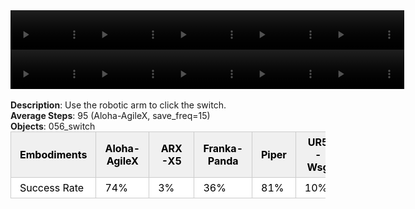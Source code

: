 <!DOCTYPE html>
<html lang="en">
<body>
    <div style="display: flex;">
        <video src="./task_video_clean/turn_switch/aloha-agilex_head.mp4" controls loop muted autoplay style="width: 25%;"></video>
        <video src="./task_video_clean/turn_switch/franka-panda_head.mp4" controls loop muted autoplay style="width: 25%;"></video>
        <video src="./task_video_clean/turn_switch/ARX-X5_head.mp4" controls loop muted autoplay style="width: 25%;"></video>
        <video src="./task_video_clean/turn_switch/piper_head.mp4" controls loop muted autoplay style="width: 25%;"></video>
        <video src="./task_video_clean/turn_switch/ur5-wsg_head.mp4" controls loop muted autoplay style="width: 25%;"></video>
    </div>
    <div style="display: flex;">
        <video src="./task_video_clean/turn_switch/aloha-agilex_world.mp4" controls loop muted autoplay style="width: 25%;"></video>
        <video src="./task_video_clean/turn_switch/franka-panda_world.mp4" controls loop muted autoplay style="width: 25%;"></video>
        <video src="./task_video_clean/turn_switch/ARX-X5_world.mp4" controls loop muted autoplay style="width: 25%;"></video>
        <video src="./task_video_clean/turn_switch/piper_world.mp4" controls loop muted autoplay style="width: 25%;"></video>
        <video src="./task_video_clean/turn_switch/ur5-wsg_world.mp4" controls loop muted autoplay style="width: 25%;"></video>
    </div>
    <br><b>Description</b>: Use the robotic arm to click the switch.<br>
    <b>Average Steps</b>: 95 (Aloha-AgileX, save_freq=15)<br>
    <b>Objects</b>: 056_switch<br>
    <table style="margin:0 auto;border-collapse:collapse;width:auto;min-width:180px;background-color:white;">
        <thead>
            <tr style="background:#f0f0f0;">
                <th style="border:1px solid #ccc;padding:6px 14px;color:black;">Embodiments</th>
                <th style="border:1px solid #ccc;padding:6px 14px;color:black;">Aloha-AgileX</th>
                <th style="border:1px solid #ccc;padding:6px 14px;color:black;">ARX-X5</th>
                <th style="border:1px solid #ccc;padding:6px 14px;color:black;">Franka-Panda</th>
                <th style="border:1px solid #ccc;padding:6px 14px;color:black;">Piper</th>
                <th style="border:1px solid #ccc;padding:6px 14px;color:black;">UR5-Wsg</th>
            </tr>
        </thead>
        <tbody>
            <tr style="background:white;">
                <td style="border:1px solid #ccc;padding:6px 14px;color:black;">Success Rate</td>
                <td style="border:1px solid #ccc;padding:6px 14px;color:black;">74%</td>
                <td style="border:1px solid #ccc;padding:6px 14px;color:black;">3%</td>
                <td style="border:1px solid #ccc;padding:6px 14px;color:black;">36%</td>
                <td style="border:1px solid #ccc;padding:6px 14px;color:black;">81%</td>
                <td style="border:1px solid #ccc;padding:6px 14px;color:black;">10%</td>
            </tr>
        </tbody>
    </table>
</body>
</html>
